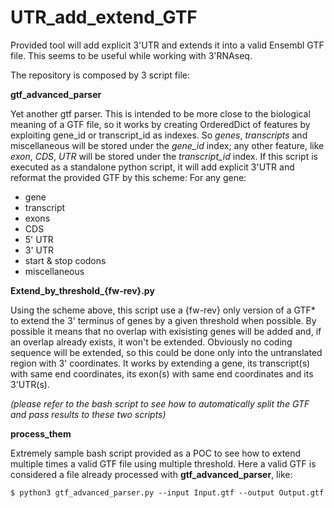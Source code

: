 # UTR_add_extend_GTF

Provided tool will add explicit 3'UTR and extends it into a valid Ensembl GTF file. 
This seems to be useful while working with 3'RNAseq.


The repository is composed by 3 script file:

**gtf_advanced_parser**

Yet another gtf parser. This is intended to be more close to the biological meaning of a GTF file, so it works by creating OrderedDict of features by exploiting gene_id or transcript_id as indexes. So *genes*, *transcripts* and miscellaneous will be stored under the *gene_id* index; any other feature, like *exon*, *CDS*, *UTR* will be stored under the *transcript_id* index. If this script is executed as a standalone python script, it will add explicit 3'UTR and reformat the provided GTF by this scheme:
For any gene:

- gene
- transcript
- exons
- CDS 
- 5' UTR
- 3' UTR
- start & stop codons
- miscellaneous


**Extend_by_threshold_{fw-rev}.py**

Using the scheme above, this script use a {fw-rev} only version of a GTF* to extend the 3' terminus of genes by a given threshold when possible. By possible it means that no overlap with exisisting genes will be added and, if an overlap already exists, it won't be extended. Obviously no coding sequence will be extended, so this could be done only into the untranslated region with 3' coordinates.
It works by extending a gene, its transcript(s) with same end coordinates, its exon(s) with same end coordinates and its 3'UTR(s).


*(please refer to the bash script to see how to automatically split the GTF and pass results to these two scripts)*

**process_them**


Extremely sample bash script provided as a POC to see how to extend multiple times a valid GTF file using multiple threshold. Here a valid GTF is considered a file already processed with **gtf_advanced_parser**, like:

	$ python3 gtf_advanced_parser.py --input Input.gtf --output Output.gtf





